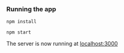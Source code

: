 ### Running the app

````
npm install
````

````
npm start
````

The server is now running at [localhost:3000](localhost:3000)

